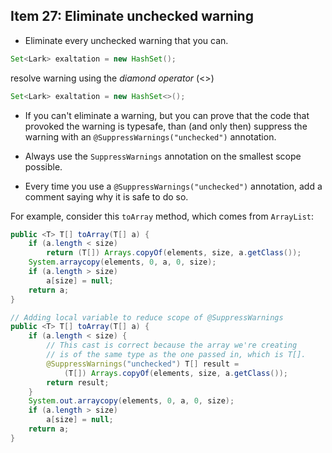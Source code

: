 ## Item 27: Eliminate unchecked warning

- Eliminate every unchecked warning that you can.

```java
Set<Lark> exaltation = new HashSet();
```    
resolve warning using the _diamond operator_ (<>)
```java
Set<Lark> exaltation = new HashSet<>();
```

- If you can't eliminate a warning, but you can prove that the code that
provoked the warning is typesafe, than (and only then) suppress the warning
with an `@SuppressWarnings("unchecked")` annotation.

- Always use the `SuppressWarnings` annotation on the smallest scope possible.
- Every time you use a `@SuppressWarnings("unchecked")` annotation, add a comment
saying why it is safe to do so.

For example, consider this `toArray` method, which comes from `ArrayList`:

```java
public <T> T[] toArray(T[] a) {
    if (a.length < size)
        return (T[]) Arrays.copyOf(elements, size, a.getClass());
    System.arraycopy(elements, 0, a, 0, size);
    if (a.length > size)
        a[size] = null;
    return a;
}
```

```java
// Adding local variable to reduce scope of @SuppressWarnings
public <T> T[] toArray(T[] a) {
    if (a.length < size) {
        // This cast is correct because the array we're creating
        // is of the same type as the one passed in, which is T[].
        @SuppressWarnings("unchecked") T[] result =
            (T[]) Arrays.copyOf(elements, size, a.getClass());
        return result;
    }
    System.out.arraycopy(elements, 0, a, 0, size);
    if (a.length > size)
        a[size] = null;
    return a;
}
```
